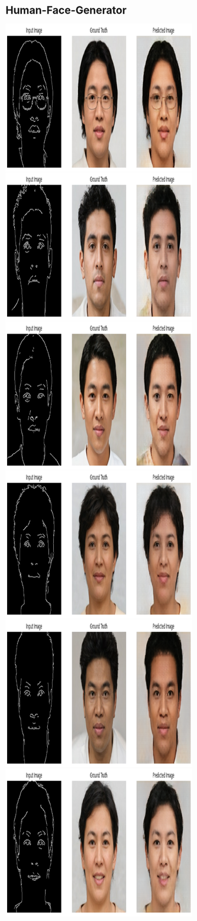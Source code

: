 # Human-Face-Generator

<div align="center">
    <img src="images/1.png" height="400px">
    <img src="images/2.png" height="400px">
    <img src="images/3.png" height="400px">
    <img src="images/4.png" height="400px">
    <img src="images/5.png" height="400px">
    <img src="images/6.png" height="400px">
 <div>
